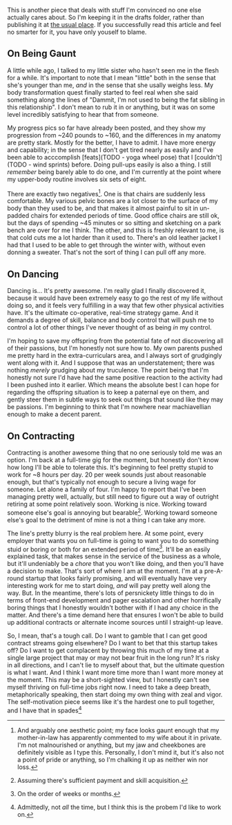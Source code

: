 This is another piece that deals with stuff I'm convinced no one else actually cares about. So I'm keeping it in the drafts folder, rather than publishing it at [the usual place](http://langnostic.inaimathi.ca). If you successfully read this article and feel no smarter for it, you have only youself to blame.

## On Being Gaunt

A little while ago, I talked to my little sister who hasn't seen me in the flesh for a while. It's important to note that I mean "little" both in the sense that she's younger than me, _and_ in the sense that she usally weighs less. My body transformation quest finally started to feel real when she said something along the lines of "Dammit, I'm not used to being the fat sibling in this relationship". I don't mean to rub it in or anything, but it was on some level incredibly satisfying to hear that from someone.

My progress pics so far have already been posted, and they show my progression from ~240 pounds to ~160, and the differences in my anatomy are pretty stark. Mostly for the better, I have to admit. I have more energy and capability; in the sense that I don't get tired nearly as easily and I've been able to acccomplish [feats](TODO - yoga wheel pose) that I [couldn't](TODO - wind sprints) before. Doing pull-ups easily is also a thing. I still _remember_ being barely able to do one, and I'm currently at the point where my upper-body routine involves six sets of eight.

There are exactly two negatives[^and-arguably]. One is that chairs are suddenly less comfortable. My various pelvic bones are a lot closer to the surface of my body than they used to be, and that makes it almost painful to sit in un-padded chairs for extended periods of time. Good office chairs are still ok, but the days of spending ~45 minutes or so sitting and sketching on a park bench are over for me I think. The other, and this is freshly relevant to me, is that cold cuts me a lot harder than it used to. There's an old leather jacket I had that I used to be able to get through the winter with, without even donning a sweater. That's not the sort of thing I can pull off any more.

[^and-arguably]: And arguably one aesthetic point; my face looks gaunt enough that my mother-in-law has apparently commented to my wife about it in private. I'm not malnourished or anything, but my jaw and cheekbones are definitely visible as I type this. Personally, I don't mind it, but it's also not a point of pride or anything, so I'm chalking it up as neither win nor loss.

## On Dancing

Dancing is... It's pretty awesome. I'm really glad I finally discovered it, because it would have been extremely easy to go the rest of my life without doing so, and it feels very fulfilling in a way that few other physical activities have. It's the ultimate co-operative, real-time strategy game. And it demands a degree of skill, balance and body control that will push me to control a lot of other things I've never thought of as being _in_ my control.

I'm hoping to save my offspring from the potential fate of not discovering all of their passions, but I'm honestly not sure how to. My own parents pushed me pretty hard in the extra-curriculars area, and I always sort of grudgingly went along with it. And I suppose that was an understatement; there was nothing _merely_ grudging about my truculence. The point being that I'm honestly not sure I'd have had the same positive reaction to the activity had I been pushed into it earlier. Which means the absolute best I can hope for regarding the offspring situation is to keep a paternal eye on them, and gently steer them in subtle ways to seek out things that sound like they may be passions. I'm beginning to think that I'm nowhere near machiavellian enough to make a decent parent.

## On Contracting

Contracting is another awesome thing that no one seriously told me was an option. I'm back at a full-time gig for the moment, but honestly don't know how long I'll be able to tolerate this. It's beginning to feel pretty stupid to work for ~8 hours per day. 20 per week sounds just about reasonable enough, but that's typically not enough to secure a living wage for someone. Let alone a family of four. I'm happy to report that I've been managing pretty well, actually, but still need to figure out a way of outright retiring at some point relatively soon. Working is nice. Working toward someone else's goal is annoying but bearable[^assuming-theres]. Working toward someone else's goal to the detriment of mine is not a thing I can take any more.

[^assuming-theres]: Assuming there's sufficient payment and skill acquisition.

The line's pretty blurry is the real problem here. At some point, every employer that wants you on full-time is going to want you to do something stuid or boring or both for an extended period of time[^on-the-order-of]. It'll be an easily explained task, that makes sense in the service of the business as a whole, but it'll undeniably be a _chore_ that you won't like doing, and then you'll have a decision to make. That's sort of where I am at the moment. I'm at a pre-A-round startup that looks fairly promising, and will eventually have very interesting work for me to start doing, _and_ will pay pretty well along the way. But. In the meantime, there's lots of persnickety little things to do in terms of front-end development and pager escalation and other horrifically boring things that I honestly wouldn't bother with if I had any choice in the matter. And there's a time demand here that ensures I won't be able to build up additional contracts or alternate income sources until I straight-up leave.

[^on-the-order-of]: On the order of weeks or months.

So, I mean, that's a tough call. Do I want to gamble that I can get good contract streams going elsewhere? Do I want to bet that this startup takes off? Do I want to get complacent by throwing this much of my time at a single large project that may or may not bear fruit in the long run? It's risky in all directions, and I can't lie to myself about that, but the ultimate question is what I want. And I think I want more time more than I want more money at the moment. This may be a short-sighted view, but I honestly can't see myself thriving on full-time jobs right now. I need to take a deep breath, metaphorically speaking, then start doing my own thing with zeal and vigor. The self-motivation piece seems like it's the hardest one to pull together, and I have that in spades[^admittedly-sometimes]

[^admittedly-sometimes]: Admittedly, not _all_ the time, but I think this is the probem I'd like to work on.
